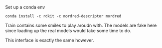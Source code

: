 
Set up a conda env 

```shell script
conda install -c rdkit -c mordred-descriptor mordred
```

Train contains some smiles to play aroudn with. The models are fake here
since loading up the real models would take some time to do. 

This interface is exactly the same however.